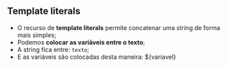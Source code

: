 ## Template literals

- O recurso de **template literals** permite concatenar uma string de forma mais simples;
- Podemos **colocar as variáveis entre o texto**;
- A string fica entre: `texto`;
- E as variáveis são colocadas desta maneira: ${variavel}